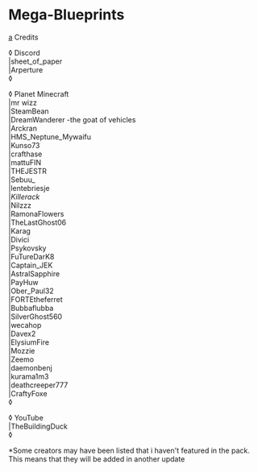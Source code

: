 # Mega-Blueprints
[a]([url](https://img.shields.io/github/downloads/WILLATRONIX/Mega-Blueprints/total.sv))
Credits  
   
◊ Discord  
|sheet_of_paper  
|Arperture  
◊  
  
◊ Planet Minecraft  
|mr wizz  
|SteamBean   
|DreamWanderer   -the goat of vehicles  
|Arckran   
|HMS_Neptune_Mywaifu  
|Kunso73  
|crafthase  
|mattuFIN  
|THEJESTR  
|Sebuu_  
|lentebriesje  
|_Killerack_  
|Nilzzz  
|RamonaFlowers  
|TheLastGhost06  
|Karag  
|Divici  
|Psykovsky  
|FuTureDarK8  
|Captain_JEK  
|AstralSapphire  
|PayHuw  
|Ober_Paul32  
|FORTEtheferret  
|Bubbaflubba  
|SilverGhost560  
|wecahop  
|Davex2  
|ElysiumFire  
|Mozzie  
|Zeemo  
|daemonbenj  
|kurama1m3  
|deathcreeper777  
|CraftyFoxe  
◊  
  
◊ YouTube  
|TheBuildingDuck  
◊  
  
*Some creators may have been listed that i haven't featured in the pack. This means that they will be added in another update
